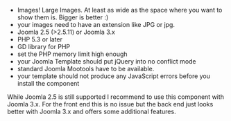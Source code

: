 - Images! Large Images. At least as wide as the space where you want to show them is. Bigger is better :)
- your images need to have an extension like JPG or jpg.
- Joomla 2.5 (>2.5.11) or Joomla 3.x 
- PHP 5.3 or later
- GD library for PHP
- set the PHP memory limit high enough
- your Joomla Template should put jQuery into no conflict mode
- standard Joomla Mootools have to be available.
- your template should not produce any JavaScript errors before you install the component

While Joomla 2.5 is still supported I recommend to use this component with Joomla 3.x. For the front end this is no issue but the back end just looks better with Joomla 3.x and offers some additional features.